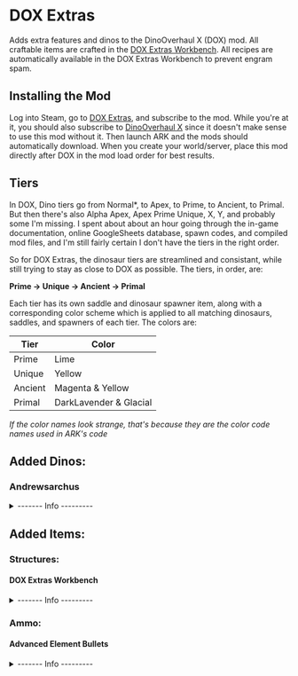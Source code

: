 # DOX Extras
Adds extra features and dinos to the DinoOverhaul X (DOX) mod. All craftable items are crafted in the [DOX Extras Workbench](https://github.com/Daniel0Widing/DOXExtras#dox-extras-workbench). All recipes are automatically available in the DOX Extras Workbench to prevent engram spam.

## Installing the Mod
Log into Steam, go to [DOX Extras](https://steamcommunity.com/sharedfiles/filedetails/?id=2927749831), and subscribe to the mod. While you're at it, you should also subscribe to [DinoOverhaul X](https://steamcommunity.com/sharedfiles/filedetails/?id=710880648) since it doesn't make sense to use this mod without it. Then launch ARK and the mods should automatically download. When you create your world/server, place this mod directly after DOX in the mod load order for best results.

## Tiers
In DOX, Dino tiers go from Normal\*, to Apex, to Prime, to Ancient, to Primal.
But then there's also Alpha Apex, Apex Prime Unique, X, Y, and probably some I'm missing. I spent about about an hour going through the in-game documentation, online GoogleSheets database, spawn codes, and compiled mod files, and I'm still fairly certain I don't have the tiers in the right order.

So for DOX Extras, the dinosaur tiers are streamlined and consistant, while still trying to stay as close to DOX as possible. The tiers, in order, are:

**Prime -> Unique -> Ancient -> Primal**

Each tier has its own saddle and dinosaur spawner item, along with a corresponding color scheme which is applied to all matching dinosaurs, saddles, and spawners of each tier. The colors are:

| Tier | Color |
| --- | --- |
| Prime | Lime |
| Unique | Yellow |
| Ancient | Magenta & Yellow |
| Primal | DarkLavender & Glacial |

_If the color names look strange, that's because they are the color code names used in ARK's code_

## Added Dinos:
### Andrewsarchus
<details><summary>------- Info ---------</summary>
	
The upgraded Andrewsarchus focuses on **Health** and **Minigun Damage**. Its regular attacks are lack luster compared to other upgraded dinosaurs, so its best place is either far away firing with its minigun, or upclose soaking up hits. All saddles for upgraded Andrewsarchuses use [Advanced Element Bullets](https://github.com/Daniel0Widing/DOXExtras#advanced-element-bullets).

**Prime:**
| Stat | Data |
| --- | --- |
| Base Health | 800 |
| Base Stamina | 400 |
| Base Torpor | 800 |
| Base Melee Damage Bonus | 1.5 |
| Base Speed Multiplier Bonus | 0.5 |
| Scale | 1.1 |
| Speed Boosts | 6 |
| Minigun Damage | 333 |
| Minigun Range | 25000 |
| Minigun Fire Interval | 0.1 |
| Saddle Armor | 150 |

\+ Minigun Partial Armor Piercing
	
\+ Fall Damage Reduced by 75%
	
\+ Provides Insulation to Rider
	
**Unique:**
| Stat | Data |
| --- | --- |
| Base Health | 1200 |
| Base Stamina | 500 |
| Base Torpor | 1600 |
| Base Melee Damage Bonus | 2.5 |
| Base Speed Multiplier Bonus | 0.75 |
| Scale | 1.15 |
| Speed Boosts | 8 |
| Minigun Damage | 420 |
| Minigun Range | 27500 |
| Minigun Fire Interval | 0.08 |
| Saddle Armor | 200 |

\+ Minigun Slow Effect

**Ancient:**
| Stat | Data |
| --- | --- |
| Base Health | 1800 |
| Base Stamina | 625 |
| Base Torpor | 3200 |
| Base Melee Damage Bonus | 4.5 |
| Base Speed Multiplier Bonus | 1.0 |
| Scale | 1.2 |
| Speed Boosts | 10 |
| Minigun Projectile Damage | 250 direct, 250 AOE |
| Minigun Projectile AOE Radius | 300 |
| Minigun Range | 30000 |
| Minigun Fire Interval | 0.075 |
| Saddle Armor | 250 |

\+ Minigun Full Piercing

\+ Minigun Torpor

\+ Minigun AoE

\+ Fall Damage Immunity

\+ **Hog Hiatus** Buff: _(NYI)_
```
When the Andrewsarchus's health drops dangerously low, it prepares to flee: 
- All active buffs are cleared and no new buffs can be applied for the duration. 
- All speed boosts are recharged.
- Stamina is completely refilled.
- Speed, handling, and damage reduction increase, but attack damage sharply decreases.
After the buff runs out, the Andrewsarchus cannot activate the buff again or be cryopoded until it calms down.
```
	
**Primal:**
| Stat | Data |
| --- | --- |
| Base Health | 2700 |
| Base Stamina | 781.25 |
| Base Torpor | 6400 |
| Base Melee Damage Bonus | 8 |
| Base Speed Multiplier Bonus | 1.25 |
| Scale | 1.25 |
| Speed Boosts | 12 |
| Minigun Projectile Damage | 666 AOE |
| Minigun Projectile AOE Radius | 600 |
| Minigun Range | 35000 |
| Minigun Fire Interval | 0.05 |
| Saddle Armor | 350 |

\+ Minigun Stacking & Slowing Bleed

\+ **Halcyon Hog** Buff replaces **Hog Hiatus**: _(NYI)_
```
When the Andrewsarchus's health drops dangerously low, it enters a serene state, strengthening its mind and body: 
- All active buffs are cleared and no new buffs can be applied for the duration. 
- All speed boosts are recharged.
- Stamina is completely refilled.
- Speed and handling slightly increase.
- Damage reduction and melee damage greatly increase.
- Melee attacks inflict damage in a larger area with more knockback.
After the buff runs out, the Andrewsarchus cannot activate the buff again or be cryopoded until it recovers its morale.
```
	
\+ **Hog of Havoc**: _(NYI)_ _(Under consideration)_
```
When the Andrewsarchus's life ends, it channels its inner beast and rampages:
- All active buffs are cleared and no new buffs can be applied.
- All speed boosts are recharged.
- Stamina becomes infinite.
- Speed and handling greatly increase.
- Melee attacks rapidly deal massive amounts of true damage in a large area.
- Becomes immune to all damage.
- Cannot be cryopoded during this state.
After this state runs out, the Andrewsarchus disintegrates, leaving nothing but its legacy behind.
```

<details><summary>---- Spawn Codes: ------</summary>

**Prime:**
```
cheat spawndino "Blueprint'/Game/Mods/DOXExtras/Dinos/Prime/Andrewsarchus/Andrewsarchus_Prime_Character_BP.Andrewsarchus_Prime_Character_BP'" 10 0 0 1269
```
```
cheat giveitem "Blueprint'/Game/Mods/DOXExtras/Dinos/Prime/Andrewsarchus/Spawner/PrimalItem_DinoSpawner_Andrewsarchus_Prime.PrimalItem_DinoSpawner_Andrewsarchus_Prime'" 1 0 false
```
```
cheat giveitem "Blueprint'/Game/Mods/DOXExtras/Dinos/Prime/Andrewsarchus/Saddle/PrimalItemArmor_AndrewsarchusPrimeSaddle.PrimalItemArmor_AndrewsarchusPrimeSaddle'" 1 0 false
```
**Unique:**
```
cheat spawndino "Blueprint'/Game/Mods/DOXExtras/Dinos/Unique/Andrewsarchus/Andrewsarchus_Unique_Character_BP.Andrewsarchus_Unique_Character_BP'" 10 0 0 1269
```
```
cheat giveitem "Blueprint'/Game/Mods/DOXExtras/Dinos/Unique/Andrewsarchus/Spawner/PrimalItem_DinoSpawner_Andrewsarchus_Unique.PrimalItem_DinoSpawner_Andrewsarchus_Unique'" 1 0 false
```
```	
cheat giveitem "Blueprint'/Game/Mods/DOXExtras/Dinos/Unique/Andrewsarchus/Saddle/PrimalItemArmor_AndrewsarchusUniqueSaddle.PrimalItemArmor_AndrewsarchusUniqueSaddle'" 1 0 false
```
**Ancient:**
```
cheat spawndino "Blueprint'/Game/Mods/DOXExtras/Dinos/Ancient/Andrewsarchus/Andrewsarchus_Ancient_Character_BP.Andrewsarchus_Ancient_Character_BP'" 10 0 0 1269
```
```
cheat giveitem "Blueprint'/Game/Mods/DOXExtras/Dinos/Ancient/Andrewsarchus/Spawner/PrimalItem_DinoSpawner_Andrewsarchus_Ancient.PrimalItem_DinoSpawner_Andrewsarchus_Ancient'" 1 0 false
```
```
cheat giveitem "Blueprint'/Game/Mods/DOXExtras/Dinos/Ancient/Andrewsarchus/Saddle/PrimalItemArmor_AndrewsarchusAncientSaddle.PrimalItemArmor_AndrewsarchusAncientSaddle'" 1 0 false
```
**Primal:**
```
cheat spawndino "Blueprint'/Game/Mods/DOXExtras/Dinos/Primal/Andrewsarchus/Andrewsarchus_Primal_Character_BP.Andrewsarchus_Primal_Character_BP'" 10 0 0 1269
```
```
cheat giveitem "Blueprint'/Game/Mods/DOXExtras/Dinos/Primal/Andrewsarchus/Spawner/PrimalItem_DinoSpawner_Andrewsarchus_Primal.PrimalItem_DinoSpawner_Andrewsarchus_Primal'" 1 0 false
```
```
cheat giveitem "Blueprint'/Game/Mods/DOXExtras/Dinos/Primal/Andrewsarchus/Saddle/PrimalItemArmor_AndrewsarchusPrimalSaddle.PrimalItemArmor_AndrewsarchusPrimalSaddle'" 1 0 false
```
</details>
</details>

## Added Items:
### Structures:
#### DOX Extras Workbench
<details><summary>------- Info ---------</summary>
	
Used to craft all items from DOX Extras. Engram can be unlocked at level 100.

Can be crafted in the Smithy, Fabricator, or Tek Replicator.
```
cheat giveitem "Blueprint'/Game/Mods/DOXExtras/Structures/DOXExtrasWorkbench/PrimalItemStructure_DOXExtrasWorkbench.PrimalItemStructure_DOXExtrasWorkbench'" 1 0 false
```
</details>

### Ammo:
#### Advanced Element Bullets
<details><summary>------- Info ---------</summary>
	
An advanced bullet that uses element instead of gunpowder. 

**Each craft gives 100 bullets by default.**
```
cheat giveitem "Blueprint'/Game/Mods/DOXExtras/Items/Ammo/AdvancedElementBullet/PrimalItemAmmo_AdvancedElementBullet.PrimalItemAmmo_AdvancedElementBullet'" 1000 0 false
```
</details>
